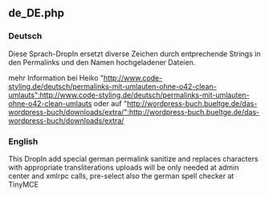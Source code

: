 ## de_DE.php

### Deutsch

Diese Sprach-DropIn ersetzt diverse Zeichen durch entprechende Strings in den Permalinks und den Namen hochgeladener Dateien.

mehr Information bei Heiko "http://www.code-styling.de/deutsch/permalinks-mit-umlauten-ohne-o42-clean-umlauts":http://www.code-styling.de/deutsch/permalinks-mit-umlauten-ohne-o42-clean-umlauts
oder auf "http://wordpress-buch.bueltge.de/das-wordpress-buch/downloads/extra/":http://wordpress-buch.bueltge.de/das-wordpress-buch/downloads/extra/

### English

This DropIn add special german permalink sanitize and replaces characters with appropriate transliterations uploads will be only needed at admin center and xmlrpc calls, pre-select also the german spell checker at TinyMCE